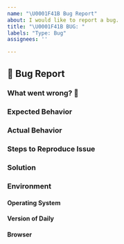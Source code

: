 ```yaml
---
name: "\U0001F41B Bug Report"
about: I would like to report a bug.
title: "\U0001F41B BUG: "
labels: "Type: Bug"
assignees: ''

---
```


## 🐛 Bug Report

<!--
    Thank you for using Daily and taking time to report a bug.

    Please try to spend some time to understand the bug and reproduce it.
    Take a look at our template and try to add as much detail as possible.
    The more details we have, easier it would be to fix it.

    If any heading is not applicable, put `NA`.
    For additional information, create an extra H2 heading and add extra info.
-->

### What went wrong? 🤔

<!--
    What's not working as expected? A clear and precise description.
    Screenshots are always helpful!
-->

### Expected Behavior

<!--
    How did you expect it to behave?
--->

### Actual Behavior

<!--
    How is behaving?
--->

### Steps to Reproduce Issue

<!--
    If possible, please share the steps to reproduce the issue.
-->

### Solution

<!--
    If you have any suggestions on fixing the issue.
-->

### Environment

<!--
    Tell us about your environment
-->

#### Operating System

#### Version of Daily

#### Browser

<!--
    Browser info:
        Chrome/Safari
    Mobile device!?
        If it's a mobile device, please mention details.
        Screenshots would be helpful.
-->



<!--
    Thank you for taking your time to report the issue! Appreciate your help.
-->
